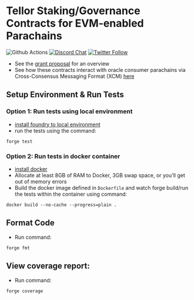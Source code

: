 # Tellor Staking/Governance Contracts for EVM-enabled Parachains
![Github Actions](https://img.shields.io/github/actions/workflow/status/tellor-io/parity-tellor-contracts/test.yml?label=tests)
[![Discord Chat](https://img.shields.io/discord/461602746336935936)](https://discord.gg/tellor)
[![Twitter Follow](https://img.shields.io/twitter/follow/wearetellor?style=social)](https://twitter.com/WeAreTellor)


- See the [grant proposal](https://github.com/tellor-io/Grants-Program/blob/master/applications/Tellor.md) for an overview
- See how these contracts interact with oracle consumer parachains via Cross-Consensus Messaging Format (XCM) [here](https://github.com/evilrobot-01/tellor)

## Setup Environment & Run Tests
### Option 1: Run tests using local environment
- [install foundry to local environment](https://github.com/foundry-rs/foundry#installation)
- run the tests using the command:
```
forge test
```
### Option 2: Run tests in docker container
- [install docker](https://docs.docker.com/get-docker/)
- Allocate at least 8GB of RAM to Docker, 3GB swap space, or you'll get out of memory errors
- Build the docker image defined in `Dockerfile` and watch forge build/run the tests within the container using command:
```
docker build --no-cache --progress=plain .
```

## Format Code
- Run command:
```
forge fmt
```

## View coverage report:
- Run command:
```
forge coverage
```
